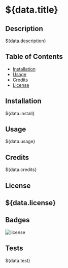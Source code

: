# ${data.title}

## Description

${data.description}

## Table of Contents

- [Installation](#installation)
- [Usage](#usage)
- [Credits](#credits)
- [License](#license)

## Installation

${data.install}

## Usage

${data.usage}

## Credits

${data.credits}

## License

${data.license}
---
## Badges

![license](https://img.shields.io/github/languages/top/lernantino/badmath)

## Tests

${data.test}